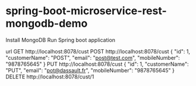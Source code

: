 # spring-boot-microservice-rest-mongodb-demo

Install MongoDB
Run Spring boot application

url
GET http://localhost:8078/cust
POST http://localhost:8078/cust
{
        "id": 1,
        "customerName": "POST",
        "email": "post@test.com",
        "mobileNumber": "9878765645"
}
PUT http://localhost:8078/cust
{
        "id": 1,
        "customerName": "PUT",
        "email": "pot@dassault.fr",
        "mobileNumber": "9878765645"
}
DELETE
http://localhost:8078/cust/1